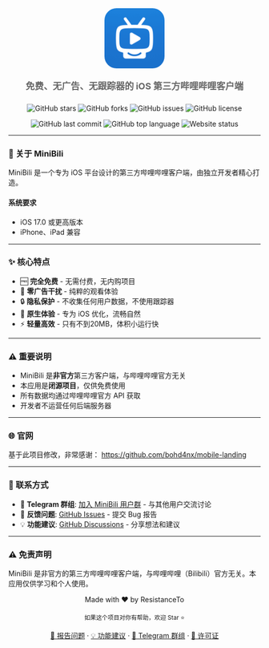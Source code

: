 <div align="center">
  <img src="public/MiniBili.png" alt="MiniBili Logo" width="120" height="120" style="border-radius: 24px;">

  <p style="font-size: 18px; color: #666; margin-bottom: 24px;">
    <strong>免费、无广告、无跟踪器的 iOS 第三方哔哩哔哩客户端</strong>
  </p>

  <p>
    <img alt="GitHub stars" src="https://img.shields.io/github/stars/ResistanceTo/MiniBili-WEB?style=flat-square&logo=github">
    <img alt="GitHub forks" src="https://img.shields.io/github/forks/ResistanceTo/MiniBili-WEB?style=flat-square&logo=github">
    <img alt="GitHub issues" src="https://img.shields.io/github/issues/ResistanceTo/MiniBili-WEB?style=flat-square&logo=github">
    <img alt="GitHub license" src="https://img.shields.io/github/license/ResistanceTo/MiniBili-WEB?style=flat-square">
  </p>

  <p>
    <img alt="GitHub last commit" src="https://img.shields.io/github/last-commit/ResistanceTo/MiniBili-WEB?style=flat-square&logo=github">
    <img alt="GitHub top language" src="https://img.shields.io/github/languages/top/ResistanceTo/MiniBili-WEB?style=flat-square">
    <img alt="Website status" src="https://img.shields.io/website?style=flat-square&url=https%3A%2F%2Fminibili.zhaohe.org">
  </p>
</div>

---

### 📱 关于 MiniBili

MiniBili 是一个专为 iOS 平台设计的第三方哔哩哔哩客户端，由独立开发者精心打造。

####  系统要求
- iOS 17.0 或更高版本
- iPhone、iPad 兼容

---

### ✨ 核心特点

- 🆓 **完全免费** - 无需付费，无内购项目
- 🚫 **零广告干扰** - 纯粹的观看体验
- 🔒 **隐私保护** - 不收集任何用户数据，不使用跟踪器
- 📱 **原生体验** - 专为 iOS 优化，流畅自然
- ⚡ **轻量高效** - 只有不到20MB，体积小运行快

---

### ⚠️ 重要说明

- MiniBili 是**非官方**第三方客户端，与哔哩哔哩官方无关
- 本应用是**闭源项目**，仅供免费使用
- 所有数据均通过哔哩哔哩官方 API 获取
- 开发者不运营任何后端服务器

---

### 🌐 官网

基于此项目修改，非常感谢： https://github.com/bohd4nx/mobile-landing

---


### 📮 联系方式

- 💬 **Telegram 群组**: [加入 MiniBili 用户群](https://t.me/MiniBiliGroup) - 与其他用户交流讨论
- 🐛 **反馈问题**: [GitHub Issues](https://github.com/ResistanceTo/MiniBili-WEB/issues) - 提交 Bug 报告
- 💡 **功能建议**: [GitHub Discussions](https://github.com/ResistanceTo/MiniBili-WEB/discussions) - 分享想法和建议

---

### ⚠️ 免责声明

MiniBili 是非官方的第三方哔哩哔哩客户端，与哔哩哔哩（Bilibili）官方无关。本应用仅供学习和个人使用。

<div align="center">
  <p>Made with ❤️ by ResistanceTo</p>

  <p>
    <sub>如果这个项目对你有帮助，欢迎 Star ⭐</sub>
  </p>

  <p>
    <a href="https://github.com/ResistanceTo/MiniBili-WEB/issues">🐛 报告问题</a>
    ·
    <a href="https://github.com/ResistanceTo/MiniBili-WEB/discussions">💡 功能建议</a>
    ·
    <a href="https://t.me/MiniBiliGroup">💬 Telegram 群组</a>
    ·
    <a href="https://github.com/ResistanceTo/MiniBili-WEB/blob/main/LICENSE">📄 许可证</a>
  </p>
</div>